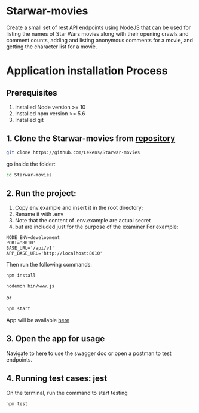 # Starwar-movies
Create a small set of rest API endpoints using NodeJS that can be used for listing the names of Star Wars movies along with their opening crawls and comment counts, adding and listing anonymous comments for a movie, and getting the character list for a movie.

# Application installation Process

## Prerequisites

1. Installed Node version >= 10
2. Installed npm version >= 5.6
3. Installed git

## 1. Clone the Starwar-movies from [repository](https://github.com/Lekens/Starwar-movies)

```bash
git clone https://github.com/Lekens/Starwar-movies
```

go inside the folder:

```bash
cd Starwar-movies
```

## 2. Run the project:

1. Copy env.example and insert it in the root directory;
2. Rename it with .env
3. Note that the content of .env.example are actual secret
4. but are included just for the purpose of the examiner
   For example:

```
NODE_ENV=development
PORT='8010'
BASE_URL='/api/v1'
APP_BASE_URL='http://localhost:8010'

```

Then run the following commands:

```bash
npm install
```

```bash
nodemon bin/www.js 
```
or

```bash
npm start
```

App will be available [here](http://localhost:8010)

## 3. Open the app for usage

Navigate to [here](http://localhost:8010/swagger/documentation) to use the swagger doc or open a postman to test endpoints.

## 4. Running test cases: jest

On the terminal, run the command to start testing


```bash
npm test
```

